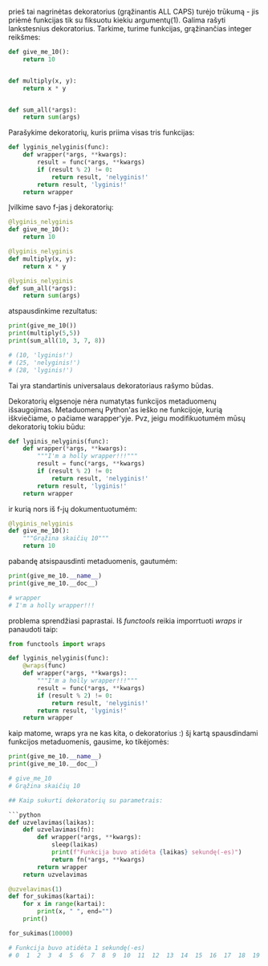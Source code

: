 prieš tai nagrinėtas dekoratorius (grąžinantis ALL CAPS) turėjo trūkumą - 
jis priėmė funkcijas tik su fiksuotu kiekiu argumentų(1). Galima rašyti lankstesnius dekoratorius.
Tarkime, turime funkcijas, grąžinančias integer reikšmes:

```python
def give_me_10():
    return 10


def multiply(x, y):
    return x * y


def sum_all(*args):
    return sum(args)
``` 

Parašykime dekoratorių, kuris priima visas tris funkcijas:

```python
def lyginis_nelyginis(func):
    def wrapper(*args, **kwargs):
        result = func(*args, **kwargs)
        if (result % 2) != 0:
            return result, 'nelyginis!'
        return result, 'lyginis!'
    return wrapper
```

Įvilkime savo f-jas į dekoratorių:

```python
@lyginis_nelyginis
def give_me_10():
    return 10

@lyginis_nelyginis
def multiply(x, y):
    return x * y

@lyginis_nelyginis
def sum_all(*args):
    return sum(args)
```
atspausdinkime rezultatus:
```python
print(give_me_10())
print(multiply(5,5))
print(sum_all(10, 3, 7, 8))

# (10, 'lyginis!')
# (25, 'nelyginis!')
# (28, 'lyginis!')
```

Tai yra standartinis universalaus dekoratoriaus rašymo būdas.

Dekoratorių elgsenoje nėra numatytas funkcijos metaduomenų išsaugojimas. Metaduomenų Python'as 
ieško ne funkcijoje, kurią iškviečiame, o pačiame warapper'yje. Pvz, jeigu modifikuotumėm mūsų 
dekoratorių tokiu būdu:

```python
def lyginis_nelyginis(func):
    def wrapper(*args, **kwargs):
        """I'm a holly wrapper!!!"""
        result = func(*args, **kwargs)
        if (result % 2) != 0:
            return result, 'nelyginis!'
        return result, 'lyginis!'
    return wrapper
```

ir kurią nors iš f-jų dokumentuotumėm:

```python
@lyginis_nelyginis
def give_me_10():
    """Grąžina skaičių 10"""
    return 10
```

pabandę atsispausdinti metaduomenis, gautumėm:

```python
print(give_me_10.__name__)
print(give_me_10.__doc__)

# wrapper
# I'm a holly wrapper!!!
```

problema sprendžiasi paprastai. Iš *functools* reikia imporrtuoti *wraps* 
ir panaudoti taip:

```python
from functools import wraps

def lyginis_nelyginis(func):
    @wraps(func)
    def wrapper(*args, **kwargs):
        """I'm a holly wrapper!!!"""
        result = func(*args, **kwargs)
        if (result % 2) != 0:
            return result, 'nelyginis!'
        return result, 'lyginis!'
    return wrapper
```
kaip matome, wraps yra ne kas kita, o dekoratorius :)
šį kartą spausdindami funkcijos metaduomenis, gausime, ko tikėjomės:

```python
print(give_me_10.__name__)
print(give_me_10.__doc__)

# give_me_10
# Grąžina skaičių 10

## Kaip sukurti dekoratorių su parametrais:

```python
def uzvelavimas(laikas):
    def uzvelavimas(fn):
        def wrapper(*args, **kwargs):
            sleep(laikas)
            print(f"Funkcija buvo atidėta {laikas} sekundę(-es)")
            return fn(*args, **kwargs)
        return wrapper
    return uzvelavimas

@uzvelavimas(1)
def for_sukimas(kartai):
    for x in range(kartai):
        print(x, " ", end="")
    print()

for_sukimas(10000)

# Funkcija buvo atidėta 1 sekundę(-es)
# 0  1  2  3  4  5  6  7  8  9  10  11  12  13  14  15  16  17  18  19  20  21  22  23  24  25  26  27  28  29  30  31  32  33  34  35  36  37  38  39  40  41  42  43  44  45  46  47  48  49  50  51  52  53  54  55  56  57  58  59  60  61  62  63  64  65  66  67  68  69  70  71  72  73  74  75  76  77  78  79  80  81  82  83  84  85  86  87  88  89  90  91  92  93  94  95  96  97  98  99  100  101  102  103  104  105  106  107  108  109  110  111  112  113  114  115  116  117  118  119  120  121  122  123  124  125  126  127  128  129  130  131  132  133  134  135  136  137  138  139  140  141  142  143  144  145  146  147  148  149  150  151  152  153  154  155  156  157  158  159  160  161  162  163  164  165  166  167  168  169  170  171  172  173  174  175  176  177  178  179  180  181  182  183  184  185  186  187  188  189  190  191  192  193  194  195  196  197  198  199  200  201  202  203  204  205  206  207  208  209  210  211  212  213  214  215  216  217  218  219  220  221  222  223  224  225  226  227  228  229  230  231  232  233  234  235  236  237  238  239  240  241  242  243  244  245  246  247  248  249  250  251  252  253  254  255  256  257  258  259  260  261  262  263  264  265  266  267  268  269  270  271  272  273  274  275  276  277  278  279  280  281  282  283  284  285  286  287  288  289  290  291  292  293  294  295  296  297  298  299  300  301  302  303  304  305  306  307  308  309  310  311  312  313  314  315  316  317  318  319  320  321  322  323  324  325  326  327  328  329  330  331  332  333  334  335  336  337  338  339  340  341  342  343  344  345  346  347  348  349  350  351  352  353  354  355  356  357  358  359  360  361  362  363  364  365  366  367  368  369  370  371  372  373  374  375  376  377  378  379  380  381  382  383  384  385  386  387  388  389  390  391  392  393  394  395  396  397  398  399  400  401  402  403  404  405  406  407  408  409  410  411  412  413  414  415  416  417  418  419  420  421  422  423  424  425  426  427  428  429  430  431  432  433  434  435  436  437  438  439  440  441  442  443  444  445  446  447  448  449  450  451  452  453  454  455  456  457  458  459  460  461  462  463  464  465  466  467  468  469  470  471  472  473  474  475  476  477  478  479  480  481  482  483  484  485  486  487  488  489  490  491  492  493  494  495  496  497  498  499  500  501  502  503  504  505  506  507  508  509  510  511  512  513  514  515  516  517  518  519  520  521  522  523  524  525  526  527  528  529  530  531  532  533  534  535  536  537  538  539  540  541  542  543  544  545  546  547  548  549  550  551  552  553  554  555  556  557  558  559  560  561  562  563  564  565  566  567  568  569  570  571  572  573  574  575  576  577  578  579  580  581  582  583  584  585  586  587  588  589  590  591  592  593  594  595  596  597  598  599  600  601  602  603  604  605  606  607  608  609  610  611  612  613  614  615  616  617  618  619  620  621  622  623  624  625  626  627  628  629  630  631  632  633  634  635  636  637  638  639  640  641  642  643  644  645  646  647  648  649  650  651  652  653  654  655  656  657  658  659  660  661  662  663  664  665  666  667  668  669  670  671  672  673  674  675  676  677  678  679  680  681  682  683  684  685  686  687  688  689  690  691  692  693  694  695  696  697  698  699  700  701  702  703  704  705  706  707  708  709  710  711  712  713  714  715  716  717  718  719  720  721  722  723  724  725  726  727  728  729  730  731  732  733  734  735  736  737  738  739  740  741  742  743  744  745  746  747  748  749  750  751  752  753  754  755  756  757  758  759  760  761  762  763  764  765  766  767  768  769  770  771  772  773  774  775  776  777  778  779  780  781  782  783  784  785  786  787  788  789  790  791  792  793  794  795  796  797  798  799  800  801  802  803  804  805  806  807  808  809  810  811  812  813  814  815  816  817  818  819  820  821  822  823  824  825  826  827  828  829  830  831  832  833  834  835  836  837  838  839  840  841  842  843  844  845  846  847  848  849  850  851  852  853  854  855  856  857  858  859  860  861  862  863  864  865  866  867  868  869  870  871  872  873  874  875  876  877  878  879  880  881  882  883  884  885  886  887  888  889  890  891  892  893  894  895  896  897  898  899  900  901  902  903  904  905  906  907  908  909  910  911  912  913  914  915  916  917  918  919  920  921  922  923  924  925  926  927  928  929  930  931  932  933  934  935  936  937  938  939  940  941  942  943  944  945  946  947  948  949  950  951  952  953  954  955  956  957  958  959  960  961  962  963  964  965  966  967  968  969  970  971  972  973  974  975  976  977  978  979  980  981  982  983  984  985  986  987  988  989  990  991  992  993  994  995  996  997  998  999  1000  1001  1002  1003  1004  1005  1006  1007  1008  1009  1010  1011  1012  1013  1014  1015  1016  1017  1018  1019  1020  1021  1022  1023  1024  1025  1026  1027  1028  1029  1030  1031  1032  1033  1034  1035  1036  1037  1038  1039  1040  1041  1042  1043  1044  1045  1046  1047  1048  1049  1050  1051  1052  1053  1054  1055  1056  1057  1058  1059  1060  1061  1062  1063  1064  1065  1066  1067  1068  1069  1070  1071  1072  1073  1074  1075  1076  1077  1078  1079  1080  1081  1082  1083  1084  1085  1086  1087  1088  1089  1090  1091  1092  1093  1094  1095  1096  1097  1098  1099  1100  1101  1102  1103  1104  1105  1106  1107  1108  1109  1110  1111  1112  1113  1114  1115  1116  1117  1118  1119  1120  1121  1122  1123  1124  1125  1126  1127  1128  1129  1130  1131  1132  1133  1134  1135  1136  1137  1138  1139  1140  1141  1142  1143  1144  1145  1146  1147  1148  1149  1150  1151  1152  1153  1154  1155  1156  1157  1158  1159  1160  1161  1162  1163  1164  1165  1166  1167  1168  1169  1170  1171  1172  1173  1174  1175  1176  1177  1178  1179  1180  1181  1182  1183  1184  1185  1186  1187  1188  1189  1190  1191  1192  1193  1194  1195  1196  1197  1198  1199  1200  1201  1202  1203  1204  1205  1206  1207  1208  1209  1210  1211  1212  1213  1214  1215  1216  1217  1218  1219  1220  1221  1222  1223  1224  1225  1226  1227  1228  1229  1230  1231  1232  1233  1234  1235  1236  1237  1238  1239  1240  1241  1242  1243  1244  1245  1246  1247  1248  1249  1250  1251  1252  1253  1254  1255  1256  1257  1258  1259  1260  1261  1262  1263  1264  1265  1266  1267  1268  1269  1270  1271  1272  1273  1274  1275  1276  1277  1278  1279  1280  1281  1282  1283  1284  1285  1286  1287  1288  1289  1290  1291  1292  1293  1294  1295  1296  1297  1298  1299  1300  1301  1302  1303  1304  1305  1306  1307  1308  1309  1310  1311  1312  1313  1314  1315  1316  1317  1318  1319  1320  1321  1322  1323  1324  1325  1326  1327  1328  1329  1330  1331  1332  1333  1334  1335  1336  1337  1338  1339  1340  1341  1342  1343  1344  1345  1346  1347  1348  1349  1350  1351  1352  1353  1354  1355  1356  1357  1358  1359  1360  1361  1362  1363  1364  1365  1366  1367  1368  1369  1370  1371  1372  1373  1374  1375  1376  1377  1378  1379  1380  1381  1382  1383  1384  1385  1386  1387  1388  1389  1390  1391  1392  1393  1394  1395  1396  1397  1398  1399  1400  1401  1402  1403  1404  1405  1406  1407  1408  1409  1410  1411  1412  1413  1414  1415  1416  1417  1418  1419  1420  1421  1422  1423  1424  1425  1426  1427  1428  1429  1430  1431  1432  1433  1434  1435  1436  1437  1438  1439  1440  1441  1442  1443  1444  1445  1446  1447  1448  1449  1450  1451  1452  1453  1454  1455  1456  1457  1458  1459  1460  1461  1462  1463  1464  1465  1466  1467  1468  1469  1470  1471  1472  1473  1474  1475  1476  1477  1478  1479  1480  1481  1482  1483  1484  1485  1486  1487  1488  1489  1490  1491  1492  1493  1494  1495  1496  1497  1498  1499  1500  1501  1502  1503  1504  1505  1506  1507  1508  1509  1510  1511  1512  1513  1514  1515  1516  1517  1518  1519  1520  1521  1522  1523  1524  1525  1526  1527  1528  1529  1530  1531  1532  1533  1534  1535  1536  1537  1538  1539  1540  1541  1542  1543  1544  1545  1546  1547  1548  1549  1550  1551  1552  1553  1554  1555  1556  1557  1558  1559  1560  1561  1562  1563  1564  1565  1566  1567  1568  1569  1570  1571  1572  1573  1574  1575  1576  1577  1578  1579  1580  1581  1582  1583  1584  1585  1586  1587  1588  1589  1590  1591  1592  1593  1594  1595  1596  1597  1598  1599  1600  1601  1602  1603  1604  1605  1606  1607  1608  1609  1610  1611  1612  1613  1614  1615  1616  1617  1618  1619  1620  1621  1622  1623  1624  1625  1626  1627  1628  1629  1630  1631  1632  1633  1634  1635  1636  1637  1638  1639  1640  1641  1642  1643  1644  1645  1646  1647  1648  1649  1650  1651  1652  1653  1654  1655  1656  1657  1658  1659  1660  1661  1662  1663  1664  1665  1666  1667  1668  1669  1670  1671  1672  1673  1674  1675  1676  1677  1678  1679  1680  1681  1682  1683  1684  1685  1686  1687  1688  1689  1690  1691  1692  1693  1694  1695  1696  1697  1698  1699  1700  1701  1702  1703  1704  1705  1706  1707  1708  1709  1710  1711  1712  1713  1714  1715  1716  1717  1718  1719  1720  1721  1722  1723  1724  1725  1726  1727  1728  1729  1730  1731  1732  1733  1734  1735  1736  1737  1738  1739  1740  1741  1742  1743  1744  1745  1746  1747  1748  1749  1750  1751  1752  1753  1754  1755  1756  1757  1758  1759  1760  1761  1762  1763  1764  1765  1766  1767  1768  1769  1770  1771  1772  1773  1774  1775  1776  1777  1778  1779  1780  1781  1782  1783  1784  1785  1786  1787  1788  1789  1790  1791  1792  1793  1794  1795  1796  1797  1798  1799  1800  1801  1802  1803  1804  1805  1806  1807  1808  1809  1810  1811  1812  1813  1814  1815  1816  1817  1818  1819  1820  1821  1822  1823  1824  1825  1826  1827  1828  1829  1830  1831  1832  1833  1834  1835  1836  1837  1838  1839  1840  1841  1842  1843  1844  1845  1846  1847  1848  1849  1850  1851  1852  1853  1854  1855  1856  1857  1858  1859  1860  1861  1862  1863  1864  1865  1866  1867  1868  1869  1870  1871  1872  1873  1874  1875  1876  1877  1878  1879  1880  1881  1882  1883  1884  1885  1886  1887  1888  1889  1890  1891  1892  1893  1894  1895  1896  1897  1898  1899  1900  1901  1902  1903  1904  1905  1906  1907  1908  1909  1910  1911  1912  1913  1914  1915  1916  1917  1918  1919  1920  1921  1922  1923  1924  1925  1926  1927  1928  1929  1930  1931  1932  1933  1934  1935  1936  1937  1938  1939  1940  1941  1942  1943  1944  1945  1946  1947  1948  1949  1950  1951  1952  1953  1954  1955  1956  1957  1958  1959  1960  1961  1962  1963  1964  1965  1966  1967  1968  1969  1970  1971  1972  1973  1974  1975  1976  1977  1978  1979  1980  1981  1982  1983  1984  1985  1986  1987  1988  1989  1990  1991  1992  1993  1994  1995  1996  1997  1998  1999  2000  2001  2002  2003  2004  2005  2006  2007  2008  2009  2010  2011  2012  2013  2014  2015  2016  2017  2018  2019  2020  2021  2022  2023  2024  2025  2026  2027  2028  2029  2030  2031  2032  2033  2034  2035  2036  2037  2038  2039  2040  2041  2042  2043  2044  2045  2046  2047  2048  2049  2050  2051  2052  2053  2054  2055  2056  2057  2058  2059  2060  2061  2062  2063  2064  2065  2066  2067  2068  2069  2070  2071  2072  2073  2074  2075  2076  2077  2078  2079  2080  2081  2082  2083  2084  2085  2086  2087  2088  2089  2090  2091  2092  2093  2094  2095  2096  2097  2098  2099  2100  2101  2102  2103  2104  2105  2106  2107  2108  2109  2110  2111  2112  2113  2114  2115  2116  2117  2118  2119  2120  2121  2122  2123  2124  2125  2126  2127  2128  2129  2130  2131  2132  2133  2134  2135  2136  2137  2138  2139  2140  2141  2142  2143  2144  2145  2146  2147  2148  2149  2150  2151  2152  2153  2154  2155  2156  2157  2158  2159  2160  2161  2162  2163  2164  2165  2166  2167  2168  2169  2170  2171  2172  2173  2174  2175  2176  2177  2178  2179  2180  2181  2182  2183  2184  2185  2186  2187  2188  2189  2190  2191  2192  2193  2194  2195  2196  2197  2198  2199  2200  2201  2202  2203  2204  2205  2206  2207  2208  2209  2210  2211  2212  2213  2214  2215  2216  2217  2218  2219  2220  2221  2222  2223  2224  2225  2226  2227  2228  2229  2230  2231  2232  2233  2234  2235  2236  2237  2238  2239  2240  2241  2242  2243  2244  2245  2246  2247  2248  2249  2250  2251  2252  2253  2254  2255  2256  2257  2258  2259  2260  2261  2262  2263  2264  2265  2266  2267  2268  2269  2270  2271  2272  2273  2274  2275  2276  2277  2278  2279  2280  2281  2282  2283  2284  2285  2286  2287  2288  2289  2290  2291  2292  2293  2294  2295  2296  2297  2298  2299  2300  2301  2302  2303  2304  2305  2306  2307  2308  2309  2310  2311  2312  2313  2314  2315  2316  2317  2318  2319  2320  2321  2322  2323  2324  2325  2326  2327  2328  2329  2330  2331  2332  2333  2334  2335  2336  2337  2338  2339  2340  2341  2342  2343  2344  2345  2346  2347  2348  2349  2350  2351  2352  2353  2354  2355  2356  2357  2358  2359  2360  2361  2362  2363  2364  2365  2366  2367  2368  2369  2370  2371  2372  2373  2374  2375  2376  2377  2378  2379  2380  2381  2382  2383  2384  2385  2386  2387  2388  2389  2390  2391  2392  2393  2394  2395  2396  2397  2398  2399  2400  2401  2402  2403  2404  2405  2406  2407  2408  2409  2410  2411  2412  2413  2414  2415  2416  2417  2418  2419  2420  2421  2422  2423  2424  2425  2426  2427  2428  2429  2430  2431  2432  2433  2434  2435  2436  2437  2438  2439  2440  2441  2442  2443  2444  2445  2446  2447  2448  2449  2450  2451  2452  2453  2454  2455  2456  2457  2458  2459  2460  2461  2462  2463  2464  2465  2466  2467  2468  2469  2470  2471  2472  2473  2474  2475  2476  2477  2478  2479  2480  2481  2482  2483  2484  2485  2486  2487  2488  2489  2490  2491  2492  2493  2494  2495  2496  2497  2498  2499  2500  2501  2502  2503  2504  2505  2506  2507  2508  2509  2510  2511  2512  2513  2514  2515  2516  2517  2518  2519  2520  2521  2522  2523  2524  2525  2526  2527  2528  2529  2530  2531  2532  2533  2534  2535  2536  2537  2538  2539  2540  2541  2542  2543  2544  2545  2546  2547  2548  2549  2550  2551  2552  2553  2554  2555  2556  2557  2558  2559  2560  2561  2562  2563  2564  2565  2566  2567  2568  2569  2570  2571  2572  2573  2574  2575  2576  2577  2578  2579  2580  2581  2582  2583  2584  2585  2586  2587  2588  2589  2590  2591  2592  2593  2594  2595  2596  2597  2598  2599  2600  2601  2602  2603  2604  2605  2606  2607  2608  2609  2610  2611  2612  2613  2614  2615  2616  2617  2618  2619  2620  2621  2622  2623  2624  2625  2626  2627  2628  2629  2630  2631  2632  2633  2634  2635  2636  2637  2638  2639  2640  2641  2642  2643  2644  2645  2646  2647  2648  2649  2650  2651  2652  2653  2654  2655  2656  2657  2658  2659  2660  2661  2662  2663  2664  2665  2666  2667  2668  2669  2670  2671  2672  2673  2674  2675  2676  2677  2678  2679  2680  2681  2682  2683  2684  2685  2686  2687  2688  2689  2690  2691  2692  2693  2694  2695  2696  2697  2698  2699  2700  2701  2702  2703  2704  2705  2706  2707  2708  2709  2710  2711  2712  2713  2714  2715  2716  2717  2718  2719  2720  2721  2722  2723  2724  2725  2726  2727  2728  2729  2730  2731  2732  2733  2734  2735  2736  2737  2738  2739  2740  2741  2742  2743  2744  2745  2746  2747  2748  2749  2750  2751  2752  2753  2754  2755  2756  2757  2758  2759  2760  2761  2762  2763  2764  2765  2766  2767  2768  2769  2770  2771  2772  2773  2774  2775  2776  2777  2778  2779  2780  2781  2782  2783  2784  2785  2786  2787  2788  2789  2790  2791  2792  2793  2794  2795  2796  2797  2798  2799  2800  2801  2802  2803  2804  2805  2806  2807  2808  2809  2810  2811  2812  2813  2814  2815  2816  2817  2818  2819  2820  2821  2822  2823  2824  2825  2826  2827  2828  2829  2830  2831  2832  2833  2834  2835  2836  2837  2838  2839  2840  2841  2842  2843  2844  2845  2846  2847  2848  2849  2850  2851  2852  2853  2854  2855  2856  2857  2858  2859  2860  2861  2862  2863  2864  2865  2866  2867  2868  2869  2870  2871  2872  2873  2874  2875  2876  2877  2878  2879  2880  2881  2882  2883  2884  2885  2886  2887  2888  2889  2890  2891  2892  2893  2894  2895  2896  2897  2898  2899  2900  2901  2902  2903  2904  2905  2906  2907  2908  2909  2910  2911  2912  2913  2914  2915  2916  2917  2918  2919  2920  2921  2922  2923  2924  2925  2926  2927  2928  2929  2930  2931  2932  2933  2934  2935  2936  2937  2938  2939  2940  2941  2942  2943  2944  2945  2946  2947  2948  2949  2950  2951  2952  2953  2954  2955  2956  2957  2958  2959  2960  2961  2962  2963  2964  2965  2966  2967  2968  2969  2970  2971  2972  2973  2974  2975  2976  2977  2978  2979  2980  2981  2982  2983  2984  2985  2986  2987  2988  2989  2990  2991  2992  2993  2994  2995  2996  2997  2998  2999  3000  3001  3002  3003  3004  3005  3006  3007  3008  3009  3010  3011  3012  3013  3014  3015  3016  3017  3018  3019  3020  3021  3022  3023  3024  3025  3026  3027  3028  3029  3030  3031  3032  3033  3034  3035  3036  3037  3038  3039  3040  3041  3042  3043  3044  3045  3046  3047  3048  3049  3050  3051  3052  3053  3054  3055  3056  3057  3058  3059  3060  3061  3062  3063  3064  3065  3066  3067  3068  3069  3070  3071  3072  3073  3074  3075  3076  3077  3078  3079  3080  3081  3082  3083  3084  3085  3086  3087  3088  3089  3090  3091  3092  3093  3094  3095  3096  3097  3098  3099  3100  3101  3102  3103  3104  3105  3106  3107  3108  3109  3110  3111  3112  3113  3114  3115  3116  3117  3118  3119  3120  3121  3122  3123  3124  3125  3126  3127  3128  3129  3130  3131  3132  3133  3134  3135  3136  3137  3138  3139  3140  3141  3142  3143  3144  3145  3146  3147  3148  3149  3150  3151  3152  3153  3154  3155  3156  3157  3158  3159  3160  3161  3162  3163  3164  3165  3166  3167  3168  3169  3170  3171  3172  3173  3174  3175  3176  3177  3178  3179  3180  3181  3182  3183  3184  3185  3186  3187  3188  3189  3190  3191  3192  3193  3194  3195  3196  3197  3198  3199  3200  3201  3202  3203  3204  3205  3206  3207  3208  3209  3210  3211  3212  3213  3214  3215  3216  3217  3218  3219  3220  3221  3222  3223  3224  3225  3226  3227  3228  3229  3230  3231  3232  3233  3234  3235  3236  3237  3238  3239  3240  3241  3242  3243  3244  3245  3246  3247  3248  3249  3250  3251  3252  3253  3254  3255  3256  3257  3258  3259  3260  3261  3262  3263  3264  3265  3266  3267  3268  3269  3270  3271  3272  3273  3274  3275  3276  3277  3278  3279  3280  3281  3282  3283  3284  3285  3286  3287  3288  3289  3290  3291  3292  3293  3294  3295  3296  3297  3298  3299  3300  3301  3302  3303  3304  3305  3306  3307  3308  3309  3310  3311  3312  3313  3314  3315  3316  3317  3318  3319  3320  3321  3322  3323  3324  3325  3326  3327  3328  3329  3330  3331  3332  3333  3334  3335  3336  3337  3338  3339  3340  3341  3342  3343  3344  3345  3346  3347  3348  3349  3350  3351  3352  3353  3354  3355  3356  3357  3358  3359  3360  3361  3362  3363  3364  3365  3366  3367  3368  3369  3370  3371  3372  3373  3374  3375  3376  3377  3378  3379  3380  3381  3382  3383  3384  3385  3386  3387  3388  3389  3390  3391  3392  3393  3394  3395  3396  3397  3398  3399  3400  3401  3402  3403  3404  3405  3406  3407  3408  3409  3410  3411  3412  3413  3414  3415  3416  3417  3418  3419  3420  3421  3422  3423  3424  3425  3426  3427  3428  3429  3430  3431  3432  3433  3434  3435  3436  3437  3438  3439  3440  3441  3442  3443  3444  3445  3446  3447  3448  3449  3450  3451  3452  3453  3454  3455  3456  3457  3458  3459  3460  3461  3462  3463  3464  3465  3466  3467  3468  3469  3470  3471  3472  3473  3474  3475  3476  3477  3478  3479  3480  3481  3482  3483  3484  3485  3486  3487  3488  3489  3490  3491  3492  3493  3494  3495  3496  3497  3498  3499  3500  3501  3502  3503  3504  3505  3506  3507  3508  3509  3510  3511  3512  3513  3514  3515  3516  3517  3518  3519  3520  3521  3522  3523  3524  3525  3526  3527  3528  3529  3530  3531  3532  3533  3534  3535  3536  3537  3538  3539  3540  3541  3542  3543  3544  3545  3546  3547  3548  3549  3550  3551  3552  3553  3554  3555  3556  3557  3558  3559  3560  3561  3562  3563  3564  3565  3566  3567  3568  3569  3570  3571  3572  3573  3574  3575  3576  3577  3578  3579  3580  3581  3582  3583  3584  3585  3586  3587  3588  3589  3590  3591  3592  3593  3594  3595  3596  3597  3598  3599  3600  3601  3602  3603  3604  3605  3606  3607  3608  3609  3610  3611  3612  3613  3614  3615  3616  3617  3618  3619  3620  3621  3622  3623  3624  3625  3626  3627  3628  3629  3630  3631  3632  3633  3634  3635  3636  3637  3638  3639  3640  3641  3642  3643  3644  3645  3646  3647  3648  3649  3650  3651  3652  3653  3654  3655  3656  3657  3658  3659  3660  3661  3662  3663  3664  3665  3666  3667  3668  3669  3670  3671  3672  3673  3674  3675  3676  3677  3678  3679  3680  3681  3682  3683  3684  3685  3686  3687  3688  3689  3690  3691  3692  3693  3694  3695  3696  3697  3698  3699  3700  3701  3702  3703  3704  3705  3706  3707  3708  3709  3710  3711  3712  3713  3714  3715  3716  3717  3718  3719  3720  3721  3722  3723  3724  3725  3726  3727  3728  3729  3730  3731  3732  3733  3734  3735  3736  3737  3738  3739  3740  3741  3742  3743  3744  3745  3746  3747  3748  3749  3750  3751  3752  3753  3754  3755  3756  3757  3758  3759  3760  3761  3762  3763  3764  3765  3766  3767  3768  3769  3770  3771  3772  3773  3774  3775  3776  3777  3778  3779  3780  3781  3782  3783  3784  3785  3786  3787  3788  3789  3790  3791  3792  3793  3794  3795  3796  3797  3798  3799  3800  3801  3802  3803  3804  3805  3806  3807  3808  3809  3810  3811  3812  3813  3814  3815  3816  3817  3818  3819  3820  3821  3822  3823  3824  3825  3826  3827  3828  3829  3830  3831  3832  3833  3834  3835  3836  3837  3838  3839  3840  3841  3842  3843  3844  3845  3846  3847  3848  3849  3850  3851  3852  3853  3854  3855  3856  3857  3858  3859  3860  3861  3862  3863  3864  3865  3866  3867  3868  3869  3870  3871  3872  3873  3874  3875  3876  3877  3878  3879  3880  3881  3882  3883  3884  3885  3886  3887  3888  3889  3890  3891  3892  3893  3894  3895  3896  3897  3898  3899  3900  3901  3902  3903  3904  3905  3906  3907  3908  3909  3910  3911  3912  3913  3914  3915  3916  3917  3918  3919  3920  3921  3922  3923  3924  3925  3926  3927  3928  3929  3930  3931  3932  3933  3934  3935  3936  3937  3938  3939  3940  3941  3942  3943  3944  3945  3946  3947  3948  3949  3950  3951  3952  3953  3954  3955  3956  3957  3958  3959  3960  3961  3962  3963  3964  3965  3966  3967  3968  3969  3970  3971  3972  3973  3974  3975  3976  3977  3978  3979  3980  3981  3982  3983  3984  3985  3986  3987  3988  3989  3990  3991  3992  3993  3994  3995  3996  3997  3998  3999  4000  4001  4002  4003  4004  4005  4006  4007  4008  4009  4010  4011  4012  4013  4014  4015  4016  4017  4018  4019  4020  4021  4022  4023  4024  4025  4026  4027  4028  4029  4030  4031  4032  4033  4034  4035  4036  4037  4038  4039  4040  4041  4042  4043  4044  4045  4046  4047  4048  4049  4050  4051  4052  4053  4054  4055  4056  4057  4058  4059  4060  4061  4062  4063  4064  4065  4066  4067  4068  4069  4070  4071  4072  4073  4074  4075  4076  4077  4078  4079  4080  4081  4082  4083  4084  4085  4086  4087  4088  4089  4090  4091  4092  4093  4094  4095  4096  4097  4098  4099  4100  4101  4102  4103  4104  4105  4106  4107  4108  4109  4110  4111  4112  4113  4114  4115  4116  4117  4118  4119  4120  4121  4122  4123  4124  4125  4126  4127  4128  4129  4130  4131  4132  4133  4134  4135  4136  4137  4138  4139  4140  4141  4142  4143  4144  4145  4146  4147  4148  4149  4150  4151  4152  4153  4154  4155  4156  4157  4158  4159  4160  4161  4162  4163  4164  4165  4166  4167  4168  4169  4170  4171  4172  4173  4174  4175  4176  4177  4178  4179  4180  4181  4182  4183  4184  4185  4186  4187  4188  4189  4190  4191  4192  4193  4194  4195  4196  4197  4198  4199  4200  4201  4202  4203  4204  4205  4206  4207  4208  4209  4210  4211  4212  4213  4214  4215  4216  4217  4218  4219  4220  4221  4222  4223  4224  4225  4226  4227  4228  4229  4230  4231  4232  4233  4234  4235  4236  4237  4238  4239  4240  4241  4242  4243  4244  4245  4246  4247  4248  4249  4250  4251  4252  4253  4254  4255  4256  4257  4258  4259  4260  4261  4262  4263  4264  4265  4266  4267  4268  4269  4270  4271  4272  4273  4274  4275  4276  4277  4278  4279  4280  4281  4282  4283  4284  4285  4286  4287  4288  4289  4290  4291  4292  4293  4294  4295  4296  4297  4298  4299  4300  4301  4302  4303  4304  4305  4306  4307  4308  4309  4310  4311  4312  4313  4314  4315  4316  4317  4318  4319  4320  4321  4322  4323  4324  4325  4326  4327  4328  4329  4330  4331  4332  4333  4334  4335  4336  4337  4338  4339  4340  4341  4342  4343  4344  4345  4346  4347  4348  4349  4350  4351  4352  4353  4354  4355  4356  4357  4358  4359  4360  4361  4362  4363  4364  4365  4366  4367  4368  4369  4370  4371  4372  4373  4374  4375  4376  4377  4378  4379  4380  4381  4382  4383  4384  4385  4386  4387  4388  4389  4390  4391  4392  4393  4394  4395  4396  4397  4398  4399  4400  4401  4402  4403  4404  4405  4406  4407  4408  4409  4410  4411  4412  4413  4414  4415  4416  4417  4418  4419  4420  4421  4422  4423  4424  4425  4426  4427  4428  4429  4430  4431  4432  4433  4434  4435  4436  4437  4438  4439  4440  4441  4442  4443  4444  4445  4446  4447  4448  4449  4450  4451  4452  4453  4454  4455  4456  4457  4458  4459  4460  4461  4462  4463  4464  4465  4466  4467  4468  4469  4470  4471  4472  4473  4474  4475  4476  4477  4478  4479  4480  4481  4482  4483  4484  4485  4486  4487  4488  4489  4490  4491  4492  4493  4494  4495  4496  4497  4498  4499  4500  4501  4502  4503  4504  4505  4506  4507  4508  4509  4510  4511  4512  4513  4514  4515  4516  4517  4518  4519  4520  4521  4522  4523  4524  4525  4526  4527  4528  4529  4530  4531  4532  4533  4534  4535  4536  4537  4538  4539  4540  4541  4542  4543  4544  4545  4546  4547  4548  4549  4550  4551  4552  4553  4554  4555  4556  4557  4558  4559  4560  4561  4562  4563  4564  4565  4566  4567  4568  4569  4570  4571  4572  4573  4574  4575  4576  4577  4578  4579  4580  4581  4582  4583  4584  4585  4586  4587  4588  4589  4590  4591  4592  4593  4594  4595  4596  4597  4598  4599  4600  4601  4602  4603  4604  4605  4606  4607  4608  4609  4610  4611  4612  4613  4614  4615  4616  4617  4618  4619  4620  4621  4622  4623  4624  4625  4626  4627  4628  4629  4630  4631  4632  4633  4634  4635  4636  4637  4638  4639  4640  4641  4642  4643  4644  4645  4646  4647  4648  4649  4650  4651  4652  4653  4654  4655  4656  4657  4658  4659  4660  4661  4662  4663  4664  4665  4666  4667  4668  4669  4670  4671  4672  4673  4674  4675  4676  4677  4678  4679  4680  4681  4682  4683  4684  4685  4686  4687  4688  4689  4690  4691  4692  4693  4694  4695  4696  4697  4698  4699  4700  4701  4702  4703  4704  4705  4706  4707  4708  4709  4710  4711  4712  4713  4714  4715  4716  4717  4718  4719  4720  4721  4722  4723  4724  4725  4726  4727  4728  4729  4730  4731  4732  4733  4734  4735  4736  4737  4738  4739  4740  4741  4742  4743  4744  4745  4746  4747  4748  4749  4750  4751  4752  4753  4754  4755  4756  4757  4758  4759  4760  4761  4762  4763  4764  4765  4766  4767  4768  4769  4770  4771  4772  4773  4774  4775  4776  4777  4778  4779  4780  4781  4782  4783  4784  4785  4786  4787  4788  4789  4790  4791  4792  4793  4794  4795  4796  4797  4798  4799  4800  4801  4802  4803  4804  4805  4806  4807  4808  4809  4810  4811  4812  4813  4814  4815  4816  4817  4818  4819  4820  4821  4822  4823  4824  4825  4826  4827  4828  4829  4830  4831  4832  4833  4834  4835  4836  4837  4838  4839  4840  4841  4842  4843  4844  4845  4846  4847  4848  4849  4850  4851  4852  4853  4854  4855  4856  4857  4858  4859  4860  4861  4862  4863  4864  4865  4866  4867  4868  4869  4870  4871  4872  4873  4874  4875  4876  4877  4878  4879  4880  4881  4882  4883  4884  4885  4886  4887  4888  4889  4890  4891  4892  4893  4894  4895  4896  4897  4898  4899  4900  4901  4902  4903  4904  4905  4906  4907  4908  4909  4910  4911  4912  4913  4914  4915  4916  4917  4918  4919  4920  4921  4922  4923  4924  4925  4926  4927  4928  4929  4930  4931  4932  4933  4934  4935  4936  4937  4938  4939  4940  4941  4942  4943  4944  4945  4946  4947  4948  4949  4950  4951  4952  4953  4954  4955  4956  4957  4958  4959  4960  4961  4962  4963  4964  4965  4966  4967  4968  4969  4970  4971  4972  4973  4974  4975  4976  4977  4978  4979  4980  4981  4982  4983  4984  4985  4986  4987  4988  4989  4990  4991  4992  4993  4994  4995  4996  4997  4998  4999  5000  5001  5002  5003  5004  5005  5006  5007  5008  5009  5010  5011  5012  5013  5014  5015  5016  5017  5018  5019  5020  5021  5022  5023  5024  5025  5026  5027  5028  5029  5030  5031  5032  5033  5034  5035  5036  5037  5038  5039  5040  5041  5042  5043  5044  5045  5046  5047  5048  5049  5050  5051  5052  5053  5054  5055  5056  5057  5058  5059  5060  5061  5062  5063  5064  5065  5066  5067  5068  5069  5070  5071  5072  5073  5074  5075  5076  5077  5078  5079  5080  5081  5082  5083  5084  5085  5086  5087  5088  5089  5090  5091  5092  5093  5094  5095  5096  5097  5098  5099  5100  5101  5102  5103  5104  5105  5106  5107  5108  5109  5110  5111  5112  5113  5114  5115  5116  5117  5118  5119  5120  5121  5122  5123  5124  5125  5126  5127  5128  5129  5130  5131  5132  5133  5134  5135  5136  5137  5138  5139  5140  5141  5142  5143  5144  5145  5146  5147  5148  5149  5150  5151  5152  5153  5154  5155  5156  5157  5158  5159  5160  5161  5162  5163  5164  5165  5166  5167  5168  5169  5170  5171  5172  5173  5174  5175  5176  5177  5178  5179  5180  5181  5182  5183  5184  5185  5186  5187  5188  5189  5190  5191  5192  5193  5194  5195  5196  5197  5198  5199  5200  5201  5202  5203  5204  5205  5206  5207  5208  5209  5210  5211  5212  5213  5214  5215  5216  5217  5218  5219  5220  5221  5222  5223  5224  5225  5226  5227  5228  5229  5230  5231  5232  5233  5234  5235  5236  5237  5238  5239  5240  5241  5242  5243  5244  5245  5246  5247  5248  5249  5250  5251  5252  5253  5254  5255  5256  5257  5258  5259  5260  5261  5262  5263  5264  5265  5266  5267  5268  5269  5270  5271  5272  5273  5274  5275  5276  5277  5278  5279  5280  5281  5282  5283  5284  5285  5286  5287  5288  5289  5290  5291  5292  5293  5294  5295  5296  5297  5298  5299  5300  5301  5302  5303  5304  5305  5306  5307  5308  5309  5310  5311  5312  5313  5314  5315  5316  5317  5318  5319  5320  5321  5322  5323  5324  5325  5326  5327  5328  5329  5330  5331  5332  5333  5334  5335  5336  5337  5338  5339  5340  5341  5342  5343  5344  5345  5346  5347  5348  5349  5350  5351  5352  5353  5354  5355  5356  5357  5358  5359  5360  5361  5362  5363  5364  5365  5366  5367  5368  5369  5370  5371  5372  5373  5374  5375  5376  5377  5378  5379  5380  5381  5382  5383  5384  5385  5386  5387  5388  5389  5390  5391  5392  5393  5394  5395  5396  5397  5398  5399  5400  5401  5402  5403  5404  5405  5406  5407  5408  5409  5410  5411  5412  5413  5414  5415  5416  5417  5418  5419  5420  5421  5422  5423  5424  5425  5426  5427  5428  5429  5430  5431  5432  5433  5434  5435  5436  5437  5438  5439  5440  5441  5442  5443  5444  5445  5446  5447  5448  5449  5450  5451  5452  5453  5454  5455  5456  5457  5458  5459  5460  5461  5462  5463  5464  5465  5466  5467  5468  5469  5470  5471  5472  5473  5474  5475  5476  5477  5478  5479  5480  5481  5482  5483  5484  5485  5486  5487  5488  5489  5490  5491  5492  5493  5494  5495  5496  5497  5498  5499  5500  5501  5502  5503  5504  5505  5506  5507  5508  5509  5510  5511  5512  5513  5514  5515  5516  5517  5518  5519  5520  5521  5522  5523  5524  5525  5526  5527  5528  5529  5530  5531  5532  5533  5534  5535  5536  5537  5538  5539  5540  5541  5542  5543  5544  5545  5546  5547  5548  5549  5550  5551  5552  5553  5554  5555  5556  5557  5558  5559  5560  5561  5562  5563  5564  5565  5566  5567  5568  5569  5570  5571  5572  5573  5574  5575  5576  5577  5578  5579  5580  5581  5582  5583  5584  5585  5586  5587  5588  5589  5590  5591  5592  5593  5594  5595  5596  5597  5598  5599  5600  5601  5602  5603  5604  5605  5606  5607  5608  5609  5610  5611  5612  5613  5614  5615  5616  5617  5618  5619  5620  5621  5622  5623  5624  5625  5626  5627  5628  5629  5630  5631  5632  5633  5634  5635  5636  5637  5638  5639  5640  5641  5642  5643  5644  5645  5646  5647  5648  5649  5650  5651  5652  5653  5654  5655  5656  5657  5658  5659  5660  5661  5662  5663  5664  5665  5666  5667  5668  5669  5670  5671  5672  5673  5674  5675  5676  5677  5678  5679  5680  5681  5682  5683  5684  5685  5686  5687  5688  5689  5690  5691  5692  5693  5694  5695  5696  5697  5698  5699  5700  5701  5702  5703  5704  5705  5706  5707  5708  5709  5710  5711  5712  5713  5714  5715  5716  5717  5718  5719  5720  5721  5722  5723  5724  5725  5726  5727  5728  5729  5730  5731  5732  5733  5734  5735  5736  5737  5738  5739  5740  5741  5742  5743  5744  5745  5746  5747  5748  5749  5750  5751  5752  5753  5754  5755  5756  5757  5758  5759  5760  5761  5762  5763  5764  5765  5766  5767  5768  5769  5770  5771  5772  5773  5774  5775  5776  5777  5778  5779  5780  5781  5782  5783  5784  5785  5786  5787  5788  5789  5790  5791  5792  5793  5794  5795  5796  5797  5798  5799  5800  5801  5802  5803  5804  5805  5806  5807  5808  5809  5810  5811  5812  5813  5814  5815  5816  5817  5818  5819  5820  5821  5822  5823  5824  5825  5826  5827  5828  5829  5830  5831  5832  5833  5834  5835  5836  5837  5838  5839  5840  5841  5842  5843  5844  5845  5846  5847  5848  5849  5850  5851  5852  5853  5854  5855  5856  5857  5858  5859  5860  5861  5862  5863  5864  5865  5866  5867  5868  5869  5870  5871  5872  5873  5874  5875  5876  5877  5878  5879  5880  5881  5882  5883  5884  5885  5886  5887  5888  5889  5890  5891  5892  5893  5894  5895  5896  5897  5898  5899  5900  5901  5902  5903  5904  5905  5906  5907  5908  5909  5910  5911  5912  5913  5914  5915  5916  5917  5918  5919  5920  5921  5922  5923  5924  5925  5926  5927  5928  5929  5930  5931  5932  5933  5934  5935  5936  5937  5938  5939  5940  5941  5942  5943  5944  5945  5946  5947  5948  5949  5950  5951  5952  5953  5954  5955  5956  5957  5958  5959  5960  5961  5962  5963  5964  5965  5966  5967  5968  5969  5970  5971  5972  5973  5974  5975  5976  5977  5978  5979  5980  5981  5982  5983  5984  5985  5986  5987  5988  5989  5990  5991  5992  5993  5994  5995  5996  5997  5998  5999  6000  6001  6002  6003  6004  6005  6006  6007  6008  6009  6010  6011  6012  6013  6014  6015  6016  6017  6018  6019  6020  6021  6022  6023  6024  6025  6026  6027  6028  6029  6030  6031  6032  6033  6034  6035  6036  6037  6038  6039  6040  6041  6042  6043  6044  6045  6046  6047  6048  6049  6050  6051  6052  6053  6054  6055  6056  6057  6058  6059  6060  6061  6062  6063  6064  6065  6066  6067  6068  6069  6070  6071  6072  6073  6074  6075  6076  6077  6078  6079  6080  6081  6082  6083  6084  6085  6086  6087  6088  6089  6090  6091  6092  6093  6094  6095  6096  6097  6098  6099  6100  6101  6102  6103  6104  6105  6106  6107  6108  6109  6110  6111  6112  6113  6114  6115  6116  6117  6118  6119  6120  6121  6122  6123  6124  6125  6126  6127  6128  6129  6130  6131  6132  6133  6134  6135  6136  6137  6138  6139  6140  6141  6142  6143  6144  6145  6146  6147  6148  6149  6150  6151  6152  6153  6154  6155  6156  6157  6158  6159  6160  6161  6162  6163  6164  6165  6166  6167  6168  6169  6170  6171  6172  6173  6174  6175  6176  6177  6178  6179  6180  6181  6182  6183  6184  6185  6186  6187  6188  6189  6190  6191  6192  6193  6194  6195  6196  6197  6198  6199  6200  6201  6202  6203  6204  6205  6206  6207  6208  6209  6210  6211  6212  6213  6214  6215  6216  6217  6218  6219  6220  6221  6222  6223  6224  6225  6226  6227  6228  6229  6230  6231  6232  6233  6234  6235  6236  6237  6238  6239  6240  6241  6242  6243  6244  6245  6246  6247  6248  6249  6250  6251  6252  6253  6254  6255  6256  6257  6258  6259  6260  6261  6262  6263  6264  6265  6266  6267  6268  6269  6270  6271  6272  6273  6274  6275  6276  6277  6278  6279  6280  6281  6282  6283  6284  6285  6286  6287  6288  6289  6290  6291  6292  6293  6294  6295  6296  6297  6298  6299  6300  6301  6302  6303  6304  6305  6306  6307  6308  6309  6310  6311  6312  6313  6314  6315  6316  6317  6318  6319  6320  6321  6322  6323  6324  6325  6326  6327  6328  6329  6330  6331  6332  6333  6334  6335  6336  6337  6338  6339  6340  6341  6342  6343  6344  6345  6346  6347  6348  6349  6350  6351  6352  6353  6354  6355  6356  6357  6358  6359  6360  6361  6362  6363  6364  6365  6366  6367  6368  6369  6370  6371  6372  6373  6374  6375  6376  6377  6378  6379  6380  6381  6382  6383  6384  6385  6386  6387  6388  6389  6390  6391  6392  6393  6394  6395  6396  6397  6398  6399  6400  6401  6402  6403  6404  6405  6406  6407  6408  6409  6410  6411  6412  6413  6414  6415  6416  6417  6418  6419  6420  6421  6422  6423  6424  6425  6426  6427  6428  6429  6430  6431  6432  6433  6434  6435  6436  6437  6438  6439  6440  6441  6442  6443  6444  6445  6446  6447  6448  6449  6450  6451  6452  6453  6454  6455  6456  6457  6458  6459  6460  6461  6462  6463  6464  6465  6466  6467  6468  6469  6470  6471  6472  6473  6474  6475  6476  6477  6478  6479  6480  6481  6482  6483  6484  6485  6486  6487  6488  6489  6490  6491  6492  6493  6494  6495  6496  6497  6498  6499  6500  6501  6502  6503  6504  6505  6506  6507  6508  6509  6510  6511  6512  6513  6514  6515  6516  6517  6518  6519  6520  6521  6522  6523  6524  6525  6526  6527  6528  6529  6530  6531  6532  6533  6534  6535  6536  6537  6538  6539  6540  6541  6542  6543  6544  6545  6546  6547  6548  6549  6550  6551  6552  6553  6554  6555  6556  6557  6558  6559  6560  6561  6562  6563  6564  6565  6566  6567  6568  6569  6570  6571  6572  6573  6574  6575  6576  6577  6578  6579  6580  6581  6582  6583  6584  6585  6586  6587  6588  6589  6590  6591  6592  6593  6594  6595  6596  6597  6598  6599  6600  6601  6602  6603  6604  6605  6606  6607  6608  6609  6610  6611  6612  6613  6614  6615  6616  6617  6618  6619  6620  6621  6622  6623  6624  6625  6626  6627  6628  6629  6630  6631  6632  6633  6634  6635  6636  6637  6638  6639  6640  6641  6642  6643  6644  6645  6646  6647  6648  6649  6650  6651  6652  6653  6654  6655  6656  6657  6658  6659  6660  6661  6662  6663  6664  6665  6666  6667  6668  6669  6670  6671  6672  6673  6674  6675  6676  6677  6678  6679  6680  6681  6682  6683  6684  6685  6686  6687  6688  6689  6690  6691  6692  6693  6694  6695  6696  6697  6698  6699  6700  6701  6702  6703  6704  6705  6706  6707  6708  6709  6710  6711  6712  6713  6714  6715  6716  6717  6718  6719  6720  6721  6722  6723  6724  6725  6726  6727  6728  6729  6730  6731  6732  6733  6734  6735  6736  6737  6738  6739  6740  6741  6742  6743  6744  6745  6746  6747  6748  6749  6750  6751  6752  6753  6754  6755  6756  6757  6758  6759  6760  6761  6762  6763  6764  6765  6766  6767  6768  6769  6770  6771  6772  6773  6774  6775  6776  6777  6778  6779  6780  6781  6782  6783  6784  6785  6786  6787  6788  6789  6790  6791  6792  6793  6794  6795  6796  6797  6798  6799  6800  6801  6802  6803  6804  6805  6806  6807  6808  6809  6810  6811  6812  6813  6814  6815  6816  6817  6818  6819  6820  6821  6822  6823  6824  6825  6826  6827  6828  6829  6830  6831  6832  6833  6834  6835  6836  6837  6838  6839  6840  6841  6842  6843  6844  6845  6846  6847  6848  6849  6850  6851  6852  6853  6854  6855  6856  6857  6858  6859  6860  6861  6862  6863  6864  6865  6866  6867  6868  6869  6870  6871  6872  6873  6874  6875  6876  6877  6878  6879  6880  6881  6882  6883  6884  6885  6886  6887  6888  6889  6890  6891  6892  6893  6894  6895  6896  6897  6898  6899  6900  6901  6902  6903  6904  6905  6906  6907  6908  6909  6910  6911  6912  6913  6914  6915  6916  6917  6918  6919  6920  6921  6922  6923  6924  6925  6926  6927  6928  6929  6930  6931  6932  6933  6934  6935  6936  6937  6938  6939  6940  6941  6942  6943  6944  6945  6946  6947  6948  6949  6950  6951  6952  6953  6954  6955  6956  6957  6958  6959  6960  6961  6962  6963  6964  6965  6966  6967  6968  6969  6970  6971  6972  6973  6974  6975  6976  6977  6978  6979  6980  6981  6982  6983  6984  6985  6986  6987  6988  6989  6990  6991  6992  6993  6994  6995  6996  6997  6998  6999  7000  7001  7002  7003  7004  7005  7006  7007  7008  7009  7010  7011  7012  7013  7014  7015  7016  7017  7018  7019  7020  7021  7022  7023  7024  7025  7026  7027  7028  7029  7030  7031  7032  7033  7034  7035  7036  7037  7038  7039  7040  7041  7042  7043  7044  7045  7046  7047  7048  7049  7050  7051  7052  7053  7054  7055  7056  7057  7058  7059  7060  7061  7062  7063  7064  7065  7066  7067  7068  7069  7070  7071  7072  7073  7074  7075  7076  7077  7078  7079  7080  7081  7082  7083  7084  7085  7086  7087  7088  7089  7090  7091  7092  7093  7094  7095  7096  7097  7098  7099  7100  7101  7102  7103  7104  7105  7106  7107  7108  7109  7110  7111  7112  7113  7114  7115  7116  7117  7118  7119  7120  7121  7122  7123  7124  7125  7126  7127  7128  7129  7130  7131  7132  7133  7134  7135  7136  7137  7138  7139  7140  7141  7142  7143  7144  7145  7146  7147  7148  7149  7150  7151  7152  7153  7154  7155  7156  7157  7158  7159  7160  7161  7162  7163  7164  7165  7166  7167  7168  7169  7170  7171  7172  7173  7174  7175  7176  7177  7178  7179  7180  7181  7182  7183  7184  7185  7186  7187  7188  7189  7190  7191  7192  7193  7194  7195  7196  7197  7198  7199  7200  7201  7202  7203  7204  7205  7206  7207  7208  7209  7210  7211  7212  7213  7214  7215  7216  7217  7218  7219  7220  7221  7222  7223  7224  7225  7226  7227  7228  7229  7230  7231  7232  7233  7234  7235  7236  7237  7238  7239  7240  7241  7242  7243  7244  7245  7246  7247  7248  7249  7250  7251  7252  7253  7254  7255  7256  7257  7258  7259  7260  7261  7262  7263  7264  7265  7266  7267  7268  7269  7270  7271  7272  7273  7274  7275  7276  7277  7278  7279  7280  7281  7282  7283  7284  7285  7286  7287  7288  7289  7290  7291  7292  7293  7294  7295  7296  7297  7298  7299  7300  7301  7302  7303  7304  7305  7306  7307  7308  7309  7310  7311  7312  7313  7314  7315  7316  7317  7318  7319  7320  7321  7322  7323  7324  7325  7326  7327  7328  7329  7330  7331  7332  7333  7334  7335  7336  7337  7338  7339  7340  7341  7342  7343  7344  7345  7346  7347  7348  7349  7350  7351  7352  7353  7354  7355  7356  7357  7358  7359  7360  7361  7362  7363  7364  7365  7366  7367  7368  7369  7370  7371  7372  7373  7374  7375  7376  7377  7378  7379  7380  7381  7382  7383  7384  7385  7386  7387  7388  7389  7390  7391  7392  7393  7394  7395  7396  7397  7398  7399  7400  7401  7402  7403  7404  7405  7406  7407  7408  7409  7410  7411  7412  7413  7414  7415  7416  7417  7418  7419  7420  7421  7422  7423  7424  7425  7426  7427  7428  7429  7430  7431  7432  7433  7434  7435  7436  7437  7438  7439  7440  7441  7442  7443  7444  7445  7446  7447  7448  7449  7450  7451  7452  7453  7454  7455  7456  7457  7458  7459  7460  7461  7462  7463  7464  7465  7466  7467  7468  7469  7470  7471  7472  7473  7474  7475  7476  7477  7478  7479  7480  7481  7482  7483  7484  7485  7486  7487  7488  7489  7490  7491  7492  7493  7494  7495  7496  7497  7498  7499  7500  7501  7502  7503  7504  7505  7506  7507  7508  7509  7510  7511  7512  7513  7514  7515  7516  7517  7518  7519  7520  7521  7522  7523  7524  7525  7526  7527  7528  7529  7530  7531  7532  7533  7534  7535  7536  7537  7538  7539  7540  7541  7542  7543  7544  7545  7546  7547  7548  7549  7550  7551  7552  7553  7554  7555  7556  7557  7558  7559  7560  7561  7562  7563  7564  7565  7566  7567  7568  7569  7570  7571  7572  7573  7574  7575  7576  7577  7578  7579  7580  7581  7582  7583  7584  7585  7586  7587  7588  7589  7590  7591  7592  7593  7594  7595  7596  7597  7598  7599  7600  7601  7602  7603  7604  7605  7606  7607  7608  7609  7610  7611  7612  7613  7614  7615  7616  7617  7618  7619  7620  7621  7622  7623  7624  7625  7626  7627  7628  7629  7630  7631  7632  7633  7634  7635  7636  7637  7638  7639  7640  7641  7642  7643  7644  7645  7646  7647  7648  7649  7650  7651  7652  7653  7654  7655  7656  7657  7658  7659  7660  7661  7662  7663  7664  7665  7666  7667  7668  7669  7670  7671  7672  7673  7674  7675  7676  7677  7678  7679  7680  7681  7682  7683  7684  7685  7686  7687  7688  7689  7690  7691  7692  7693  7694  7695  7696  7697  7698  7699  7700  7701  7702  7703  7704  7705  7706  7707  7708  7709  7710  7711  7712  7713  7714  7715  7716  7717  7718  7719  7720  7721  7722  7723  7724  7725  7726  7727  7728  7729  7730  7731  7732  7733  7734  7735  7736  7737  7738  7739  7740  7741  7742  7743  7744  7745  7746  7747  7748  7749  7750  7751  7752  7753  7754  7755  7756  7757  7758  7759  7760  7761  7762  7763  7764  7765  7766  7767  7768  7769  7770  7771  7772  7773  7774  7775  7776  7777  7778  7779  7780  7781  7782  7783  7784  7785  7786  7787  7788  7789  7790  7791  7792  7793  7794  7795  7796  7797  7798  7799  7800  7801  7802  7803  7804  7805  7806  7807  7808  7809  7810  7811  7812  7813  7814  7815  7816  7817  7818  7819  7820  7821  7822  7823  7824  7825  7826  7827  7828  7829  7830  7831  7832  7833  7834  7835  7836  7837  7838  7839  7840  7841  7842  7843  7844  7845  7846  7847  7848  7849  7850  7851  7852  7853  7854  7855  7856  7857  7858  7859  7860  7861  7862  7863  7864  7865  7866  7867  7868  7869  7870  7871  7872  7873  7874  7875  7876  7877  7878  7879  7880  7881  7882  7883  7884  7885  7886  7887  7888  7889  7890  7891  7892  7893  7894  7895  7896  7897  7898  7899  7900  7901  7902  7903  7904  7905  7906  7907  7908  7909  7910  7911  7912  7913  7914  7915  7916  7917  7918  7919  7920  7921  7922  7923  7924  7925  7926  7927  7928  7929  7930  7931  7932  7933  7934  7935  7936  7937  7938  7939  7940  7941  7942  7943  7944  7945  7946  7947  7948  7949  7950  7951  7952  7953  7954  7955  7956  7957  7958  7959  7960  7961  7962  7963  7964  7965  7966  7967  7968  7969  7970  7971  7972  7973  7974  7975  7976  7977  7978  7979  7980  7981  7982  7983  7984  7985  7986  7987  7988  7989  7990  7991  7992  7993  7994  7995  7996  7997  7998  7999  8000  8001  8002  8003  8004  8005  8006  8007  8008  8009  8010  8011  8012  8013  8014  8015  8016  8017  8018  8019  8020  8021  8022  8023  8024  8025  8026  8027  8028  8029  8030  8031  8032  8033  8034  8035  8036  8037  8038  8039  8040  8041  8042  8043  8044  8045  8046  8047  8048  8049  8050  8051  8052  8053  8054  8055  8056  8057  8058  8059  8060  8061  8062  8063  8064  8065  8066  8067  8068  8069  8070  8071  8072  8073  8074  8075  8076  8077  8078  8079  8080  8081  8082  8083  8084  8085  8086  8087  8088  8089  8090  8091  8092  8093  8094  8095  8096  8097  8098  8099  8100  8101  8102  8103  8104  8105  8106  8107  8108  8109  8110  8111  8112  8113  8114  8115  8116  8117  8118  8119  8120  8121  8122  8123  8124  8125  8126  8127  8128  8129  8130  8131  8132  8133  8134  8135  8136  8137  8138  8139  8140  8141  8142  8143  8144  8145  8146  8147  8148  8149  8150  8151  8152  8153  8154  8155  8156  8157  8158  8159  8160  8161  8162  8163  8164  8165  8166  8167  8168  8169  8170  8171  8172  8173  8174  8175  8176  8177  8178  8179  8180  8181  8182  8183  8184  8185  8186  8187  8188  8189  8190  8191  8192  8193  8194  8195  8196  8197  8198  8199  8200  8201  8202  8203  8204  8205  8206  8207  8208  8209  8210  8211  8212  8213  8214  8215  8216  8217  8218  8219  8220  8221  8222  8223  8224  8225  8226  8227  8228  8229  8230  8231  8232  8233  8234  8235  8236  8237  8238  8239  8240  8241  8242  8243  8244  8245  8246  8247  8248  8249  8250  8251  8252  8253  8254  8255  8256  8257  8258  8259  8260  8261  8262  8263  8264  8265  8266  8267  8268  8269  8270  8271  8272  8273  8274  8275  8276  8277  8278  8279  8280  8281  8282  8283  8284  8285  8286  8287  8288  8289  8290  8291  8292  8293  8294  8295  8296  8297  8298  8299  8300  8301  8302  8303  8304  8305  8306  8307  8308  8309  8310  8311  8312  8313  8314  8315  8316  8317  8318  8319  8320  8321  8322  8323  8324  8325  8326  8327  8328  8329  8330  8331  8332  8333  8334  8335  8336  8337  8338  8339  8340  8341  8342  8343  8344  8345  8346  8347  8348  8349  8350  8351  8352  8353  8354  8355  8356  8357  8358  8359  8360  8361  8362  8363  8364  8365  8366  8367  8368  8369  8370  8371  8372  8373  8374  8375  8376  8377  8378  8379  8380  8381  8382  8383  8384  8385  8386  8387  8388  8389  8390  8391  8392  8393  8394  8395  8396  8397  8398  8399  8400  8401  8402  8403  8404  8405  8406  8407  8408  8409  8410  8411  8412  8413  8414  8415  8416  8417  8418  8419  8420  8421  8422  8423  8424  8425  8426  8427  8428  8429  8430  8431  8432  8433  8434  8435  8436  8437  8438  8439  8440  8441  8442  8443  8444  8445  8446  8447  8448  8449  8450  8451  8452  8453  8454  8455  8456  8457  8458  8459  8460  8461  8462  8463  8464  8465  8466  8467  8468  8469  8470  8471  8472  8473  8474  8475  8476  8477  8478  8479  8480  8481  8482  8483  8484  8485  8486  8487  8488  8489  8490  8491  8492  8493  8494  8495  8496  8497  8498  8499  8500  8501  8502  8503  8504  8505  8506  8507  8508  8509  8510  8511  8512  8513  8514  8515  8516  8517  8518  8519  8520  8521  8522  8523  8524  8525  8526  8527  8528  8529  8530  8531  8532  8533  8534  8535  8536  8537  8538  8539  8540  8541  8542  8543  8544  8545  8546  8547  8548  8549  8550  8551  8552  8553  8554  8555  8556  8557  8558  8559  8560  8561  8562  8563  8564  8565  8566  8567  8568  8569  8570  8571  8572  8573  8574  8575  8576  8577  8578  8579  8580  8581  8582  8583  8584  8585  8586  8587  8588  8589  8590  8591  8592  8593  8594  8595  8596  8597  8598  8599  8600  8601  8602  8603  8604  8605  8606  8607  8608  8609  8610  8611  8612  8613  8614  8615  8616  8617  8618  8619  8620  8621  8622  8623  8624  8625  8626  8627  8628  8629  8630  8631  8632  8633  8634  8635  8636  8637  8638  8639  8640  8641  8642  8643  8644  8645  8646  8647  8648  8649  8650  8651  8652  8653  8654  8655  8656  8657  8658  8659  8660  8661  8662  8663  8664  8665  8666  8667  8668  8669  8670  8671  8672  8673  8674  8675  8676  8677  8678  8679  8680  8681  8682  8683  8684  8685  8686  8687  8688  8689  8690  8691  8692  8693  8694  8695  8696  8697  8698  8699  8700  8701  8702  8703  8704  8705  8706  8707  8708  8709  8710  8711  8712  8713  8714  8715  8716  8717  8718  8719  8720  8721  8722  8723  8724  8725  8726  8727  8728  8729  8730  8731  8732  8733  8734  8735  8736  8737  8738  8739  8740  8741  8742  8743  8744  8745  8746  8747  8748  8749  8750  8751  8752  8753  8754  8755  8756  8757  8758  8759  8760  8761  8762  8763  8764  8765  8766  8767  8768  8769  8770  8771  8772  8773  8774  8775  8776  8777  8778  8779  8780  8781  8782  8783  8784  8785  8786  8787  8788  8789  8790  8791  8792  8793  8794  8795  8796  8797  8798  8799  8800  8801  8802  8803  8804  8805  8806  8807  8808  8809  8810  8811  8812  8813  8814  8815  8816  8817  8818  8819  8820  8821  8822  8823  8824  8825  8826  8827  8828  8829  8830  8831  8832  8833  8834  8835  8836  8837  8838  8839  8840  8841  8842  8843  8844  8845  8846  8847  8848  8849  8850  8851  8852  8853  8854  8855  8856  8857  8858  8859  8860  8861  8862  8863  8864  8865  8866  8867  8868  8869  8870  8871  8872  8873  8874  8875  8876  8877  8878  8879  8880  8881  8882  8883  8884  8885  8886  8887  8888  8889  8890  8891  8892  8893  8894  8895  8896  8897  8898  8899  8900  8901  8902  8903  8904  8905  8906  8907  8908  8909  8910  8911  8912  8913  8914  8915  8916  8917  8918  8919  8920  8921  8922  8923  8924  8925  8926  8927  8928  8929  8930  8931  8932  8933  8934  8935  8936  8937  8938  8939  8940  8941  8942  8943  8944  8945  8946  8947  8948  8949  8950  8951  8952  8953  8954  8955  8956  8957  8958  8959  8960  8961  8962  8963  8964  8965  8966  8967  8968  8969  8970  8971  8972  8973  8974  8975  8976  8977  8978  8979  8980  8981  8982  8983  8984  8985  8986  8987  8988  8989  8990  8991  8992  8993  8994  8995  8996  8997  8998  8999  9000  9001  9002  9003  9004  9005  9006  9007  9008  9009  9010  9011  9012  9013  9014  9015  9016  9017  9018  9019  9020  9021  9022  9023  9024  9025  9026  9027  9028  9029  9030  9031  9032  9033  9034  9035  9036  9037  9038  9039  9040  9041  9042  9043  9044  9045  9046  9047  9048  9049  9050  9051  9052  9053  9054  9055  9056  9057  9058  9059  9060  9061  9062  9063  9064  9065  9066  9067  9068  9069  9070  9071  9072  9073  9074  9075  9076  9077  9078  9079  9080  9081  9082  9083  9084  9085  9086  9087  9088  9089  9090  9091  9092  9093  9094  9095  9096  9097  9098  9099  9100  9101  9102  9103  9104  9105  9106  9107  9108  9109  9110  9111  9112  9113  9114  9115  9116  9117  9118  9119  9120  9121  9122  9123  9124  9125  9126  9127  9128  9129  9130  9131  9132  9133  9134  9135  9136  9137  9138  9139  9140  9141  9142  9143  9144  9145  9146  9147  9148  9149  9150  9151  9152  9153  9154  9155  9156  9157  9158  9159  9160  9161  9162  9163  9164  9165  9166  9167  9168  9169  9170  9171  9172  9173  9174  9175  9176  9177  9178  9179  9180  9181  9182  9183  9184  9185  9186  9187  9188  9189  9190  9191  9192  9193  9194  9195  9196  9197  9198  9199  9200  9201  9202  9203  9204  9205  9206  9207  9208  9209  9210  9211  9212  9213  9214  9215  9216  9217  9218  9219  9220  9221  9222  9223  9224  9225  9226  9227  9228  9229  9230  9231  9232  9233  9234  9235  9236  9237  9238  9239  9240  9241  9242  9243  9244  9245  9246  9247  9248  9249  9250  9251  9252  9253  9254  9255  9256  9257  9258  9259  9260  9261  9262  9263  9264  9265  9266  9267  9268  9269  9270  9271  9272  9273  9274  9275  9276  9277  9278  9279  9280  9281  9282  9283  9284  9285  9286  9287  9288  9289  9290  9291  9292  9293  9294  9295  9296  9297  9298  9299  9300  9301  9302  9303  9304  9305  9306  9307  9308  9309  9310  9311  9312  9313  9314  9315  9316  9317  9318  9319  9320  9321  9322  9323  9324  9325  9326  9327  9328  9329  9330  9331  9332  9333  9334  9335  9336  9337  9338  9339  9340  9341  9342  9343  9344  9345  9346  9347  9348  9349  9350  9351  9352  9353  9354  9355  9356  9357  9358  9359  9360  9361  9362  9363  9364  9365  9366  9367  9368  9369  9370  9371  9372  9373  9374  9375  9376  9377  9378  9379  9380  9381  9382  9383  9384  9385  9386  9387  9388  9389  9390  9391  9392  9393  9394  9395  9396  9397  9398  9399  9400  9401  9402  9403  9404  9405  9406  9407  9408  9409  9410  9411  9412  9413  9414  9415  9416  9417  9418  9419  9420  9421  9422  9423  9424  9425  9426  9427  9428  9429  9430  9431  9432  9433  9434  9435  9436  9437  9438  9439  9440  9441  9442  9443  9444  9445  9446  9447  9448  9449  9450  9451  9452  9453  9454  9455  9456  9457  9458  9459  9460  9461  9462  9463  9464  9465  9466  9467  9468  9469  9470  9471  9472  9473  9474  9475  9476  9477  9478  9479  9480  9481  9482  9483  9484  9485  9486  9487  9488  9489  9490  9491  9492  9493  9494  9495  9496  9497  9498  9499  9500  9501  9502  9503  9504  9505  9506  9507  9508  9509  9510  9511  9512  9513  9514  9515  9516  9517  9518  9519  9520  9521  9522  9523  9524  9525  9526  9527  9528  9529  9530  9531  9532  9533  9534  9535  9536  9537  9538  9539  9540  9541  9542  9543  9544  9545  9546  9547  9548  9549  9550  9551  9552  9553  9554  9555  9556  9557  9558  9559  9560  9561  9562  9563  9564  9565  9566  9567  9568  9569  9570  9571  9572  9573  9574  9575  9576  9577  9578  9579  9580  9581  9582  9583  9584  9585  9586  9587  9588  9589  9590  9591  9592  9593  9594  9595  9596  9597  9598  9599  9600  9601  9602  9603  9604  9605  9606  9607  9608  9609  9610  9611  9612  9613  9614  9615  9616  9617  9618  9619  9620  9621  9622  9623  9624  9625  9626  9627  9628  9629  9630  9631  9632  9633  9634  9635  9636  9637  9638  9639  9640  9641  9642  9643  9644  9645  9646  9647  9648  9649  9650  9651  9652  9653  9654  9655  9656  9657  9658  9659  9660  9661  9662  9663  9664  9665  9666  9667  9668  9669  9670  9671  9672  9673  9674  9675  9676  9677  9678  9679  9680  9681  9682  9683  9684  9685  9686  9687  9688  9689  9690  9691  9692  9693  9694  9695  9696  9697  9698  9699  9700  9701  9702  9703  9704  9705  9706  9707  9708  9709  9710  9711  9712  9713  9714  9715  9716  9717  9718  9719  9720  9721  9722  9723  9724  9725  9726  9727  9728  9729  9730  9731  9732  9733  9734  9735  9736  9737  9738  9739  9740  9741  9742  9743  9744  9745  9746  9747  9748  9749  9750  9751  9752  9753  9754  9755  9756  9757  9758  9759  9760  9761  9762  9763  9764  9765  9766  9767  9768  9769  9770  9771  9772  9773  9774  9775  9776  9777  9778  9779  9780  9781  9782  9783  9784  9785  9786  9787  9788  9789  9790  9791  9792  9793  9794  9795  9796  9797  9798  9799  9800  9801  9802  9803  9804  9805  9806  9807  9808  9809  9810  9811  9812  9813  9814  9815  9816  9817  9818  9819  9820  9821  9822  9823  9824  9825  9826  9827  9828  9829  9830  9831  9832  9833  9834  9835  9836  9837  9838  9839  9840  9841  9842  9843  9844  9845  9846  9847  9848  9849  9850  9851  9852  9853  9854  9855  9856  9857  9858  9859  9860  9861  9862  9863  9864  9865  9866  9867  9868  9869  9870  9871  9872  9873  9874  9875  9876  9877  9878  9879  9880  9881  9882  9883  9884  9885  9886  9887  9888  9889  9890  9891  9892  9893  9894  9895  9896  9897  9898  9899  9900  9901  9902  9903  9904  9905  9906  9907  9908  9909  9910  9911  9912  9913  9914  9915  9916  9917  9918  9919  9920  9921  9922  9923  9924  9925  9926  9927  9928  9929  9930  9931  9932  9933  9934  9935  9936  9937  9938  9939  9940  9941  9942  9943  9944  9945  9946  9947  9948  9949  9950  9951  9952  9953  9954  9955  9956  9957  9958  9959  9960  9961  9962  9963  9964  9965  9966  9967  9968  9969  9970  9971  9972  9973  9974  9975  9976  9977  9978  9979  9980  9981  9982  9983  9984  9985  9986  9987  9988  9989  9990  9991  9992  9993  9994  9995  9996  9997  9998  9999  

```